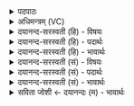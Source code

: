 <details><summary>पदपाठः</summary>

सम्। च॒। इ॒ध्यस्व॑। अ॒ग्ने॒। प्र। च॒। बो॒ध॒य॒। ए॒न॒म्। उत्। च॒। ति॒ष्ठ॒। म॒ह॒ते। सौभ॑गाय। मा। च॒। रि॒ष॒त्। उ॒प॒स॒त्तेत्यु॑पऽस॒त्ता। ते॒। अ॒ग्ने॒। ब्र॒ह्माणः॑। ते॒। य॒शसः॑। स॒न्तु॒। मा। अ॒न्ये। २।
</details>

<details><summary>अधिमन्त्रम् (VC)</summary>

- समिधन्यो देवताः
- अग्निर्ऋषिः
- त्रिष्टुप्
- धैवतः
</details>

<details><summary>दयानन्द-सरस्वती (हि) - विषयः</summary>

विद्वानों को ही उत्तम अधिकार पर नियुक्त करना चाहिये, इस विषय को अगले मन्त्र में कहा है ॥
</details>

<details><summary>दयानन्द-सरस्वती (हि) - पदार्थः</summary>

पदार्थान्वयभाषाः -  हे (अग्ने) अग्नि के तुल्य तेजस्वी विद्वन् ! आप (सम्, इध्यस्व) अच्छे प्रकार प्रकाशित हूजिये (च) और (एनम्) इस जिज्ञासु जन को (प्रबोधय) अच्छा बोध कराइये (च) और (महते) बड़े (सौभगाय) सौभाग्य होने के लिए (उत्, तिष्ठ) उद्यत हूजिये तथा (उपसत्ता) समीप बैठनेवाले आप सौभाग्य को (मा, रिषत्) मत बिगाडि़ये। हे (अग्ने) तेजस्विजन् ! (ते) आप के (ब्रह्माणः) चारों वेद के जाननेवाले (अन्ये) भिन्न बुद्धिवाले (च) भी (मा, सन्तु) न हो जावें (च) और (ते) आप अपने (यशसः) यश कीर्ति की उन्नति को न बिगाड़िये ॥२ ॥
</details>

<details><summary>दयानन्द-सरस्वती (हि) - भावार्थः</summary>

भावार्थभाषाः -  इस मन्त्र में वाचकलुप्तोपमालङ्कार है। जो विद्वानों से भिन्न इतर जनों को उत्तम अधिकार में नहीं युक्त करते, सदा उन्नति के लिए प्रयत्न करते और अन्याय से किसी को नहीं मारते हैं, वे कीर्त्ति और ऐश्वर्य से युक्त हो जाते हैं ॥२ ॥
</details>

<details><summary>दयानन्द-सरस्वती (सं) - विषयः</summary>

विद्वांस एवोत्तमाधिकारे योजनीया इत्याह ॥
</details>

<details><summary>दयानन्द-सरस्वती (सं) - पदार्थः</summary>

पदार्थान्वयभाषाः -  हे अग्ने त्वं समिध्यस्वैनं प्रबोधय च महते सौभगाय चोत्तिष्ठ। उपसत्ता भवान् सौभगं मा रिषत्। हे अग्ने ! ते ब्रह्माणोऽन्ये च मा सन्तु ते यशस उन्नतिं च मा रिषत् ॥२ ॥
</details>

<details><summary>दयानन्द-सरस्वती (सं) - भावार्थः</summary>

भावार्थभाषाः -  अत्र वाचकलुप्तोपमालङ्कारः। ये विद्वद्भ्यो भिन्नाञ्जनानुत्तमाऽधिकारे न योजयन्ति सदोन्नतये प्रयतन्ते, अन्यायेन कञ्चिन्न हिंसन्ति च, ते कीर्त्यैश्वर्ययुक्ता भवन्ति ॥२ ॥
</details>

<details><summary>सविता जोशी ← दयानन्दः (म) - भावार्थः</summary>

भावार्थभाषाः -  या मंत्रात वाचकलुप्तोपमालंकार आहे. जे लोक विद्वानांना अधिकारी नेमतात, इतरांना नेमत नाहीत, नेहमी उन्नतीसाठी प्रयत्न करतात. अन्यायाने कुणाला मारत नाहीत ते कीर्तिमान व ऐश्वर्यमान होतात.
</details>
